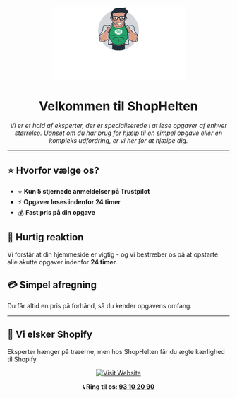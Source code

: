 <div align="center">
    <a href="https://shophelten.dk/">
        <picture>
            <source srcset="assets/ShopHelten-logo.png" media="(prefers-color-scheme: dark)">
            <img src="assets/ShopHelten-logo-white.png" alt="ShopHelten - Vi løser alle opgaver, store som små." width="300">
        </picture>
    </a>
</div>

<div align="center">
    <h1>Velkommen til ShopHelten</h1>
    <p><em>Vi er et hold af eksperter, der er specialiserede i at løse opgaver af enhver størrelse. Uanset om du har brug for hjælp til en simpel opgave eller en kompleks udfordring, er vi her for at hjælpe dig.</em></p>
</div>

---

## ⭐ Hvorfor vælge os?

- ⭐ **Kun 5 stjernede anmeldelser på Trustpilot**
- ⚡ **Opgaver løses indenfor 24 timer**
- 💰 **Fast pris på din opgave**

## 🚀 Hurtig reaktion

Vi forstår at din hjemmeside er vigtig - og vi bestræber os på at opstarte alle akutte opgaver indenfor **24 timer**. 

## 💳 Simpel afregning

Du får altid en pris på forhånd, så du kender opgavens omfang.

---

## 💚 Vi elsker Shopify

Eksperter hænger på træerne, men hos ShopHelten får du ægte kærlighed til Shopify.

<div align="center">
    <p>
        <a href="https://shophelten.dk/" target="_blank">
            <img src="https://img.shields.io/badge/Besøg_vores-Hjemmeside-blue?style=for-the-badge&logo=shopify" alt="Visit Website">
        </a>
    </p>
    <p>
        <strong>📞 Ring til os: <a href="tel:+4593102090">93 10 20 90</a></strong>
    </p>
</div>
